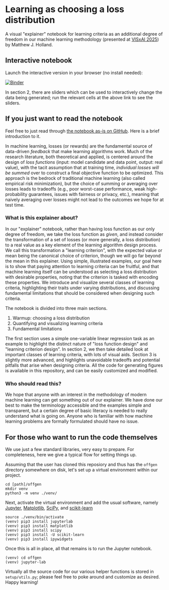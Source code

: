 # Learning as choosing a loss distribution

A visual "explainer" notebook for learning criteria as an additional degree of freedom in our machine learning methodology (presented at [VISxAI 2025](https://visxai.io/)) by Matthew J. Holland.

## Interactive notebook

Launch the interactive version in your browser (no install needed):

[![Binder](https://mybinder.org/badge_logo.svg)](https://mybinder.org/v2/gh/feedbackward/offgen/ddcf7c0f34ab4534160c5161adaeacb340137677?urlpath=lab%2Ftree%2Foffgen%2Fexplainer.ipynb)

In section 2, there are sliders which can be used to interactively change the data being generated; run the relevant cells at the above link to see the sliders.


## If you just want to read the notebook

Feel free to just read through [the notebook as-is on GitHub](https://github.com/feedbackward/offgen/blob/main/offgen/explainer-static.ipynb). Here is a brief introduction to it.

In machine learning, losses (or rewards) are the fundamental source of data-driven *feedback* that make learning algorithms work. Much of the research literature, both theoretical and applied, is centered around the design of *loss functions* (input: model candidate and data point, output: real value), with the tacit assumption that at training time, *individual losses will be summed* over to construct a final objective function to be optimized. This approach is the bedrock of traditional machine learning (also called empirical risk minimization), but the choice of summing or averaging over losses leads to tradeoffs (e.g., poor worst-case performance, weak high-probability guarantees, issues with fairness or privacy, etc.), meaning that naively averaging over losses might not lead to the outcomes we hope for at test time.


### What is this explainer about?

In our "explainer" notebook, rather than having loss function as our only degree of freedom, we take the loss function as *given*, and instead consider the transformation of a set of losses (or more generally, a loss distribution) to a real value as a key element of the learning algorithm design process. We call this transformation a "learning criterion", with the expected value or mean being the canonical choice of criterion, though we will go far beyond the mean in this explainer. Using simple, illustrated examples, our goal here is to show that paying attention to learning criteria can be fruitful, and that machine learning itself can be understood as selecting a loss distribution with desirable properties, noting that the criterion is tasked with encoding these properties. We introduce and visualize several classes of learning criteria, highlighting their traits under varying distributions, and discussing fundamental limitations that should be considered when designing such criteria.

The notebook is divided into three main sections.

1. Warmup: choosing a loss distribution
2. Quantifying and visualizing learning criteria
3. Fundamental limitations

The first section uses a simple one-variable linear regression task as an example to highlight the distinct nature of "loss function design" and "learning criterion design". In section 2, we then take detailed look at important classes of learning criteria, with lots of visual aids. Section 3 is slightly more advanced, and highlights unavoidable tradeoffs and potential pitfalls that arise when designing criteria. All the code for generating figures is available in this repository, and can be easily customized and modified.

### Who should read this?

We hope that anyone with an interest in the methodology of modern machine learning can get something out of our explainer. We have done our best to make the terminology accessible and the examples simple and transparent, but a certain degree of basic literacy is needed to really understand what is going on. Anyone who is familiar with how machine learning problems are formally formulated should have no issue.


## For those who want to run the code themselves

We use just a few standard libraries, very easy to prepare. For completeness, here we give a typical flow for setting things up.

Assuming that the user has cloned this reposiory and thus has the `offgen` directory somewhere on disk, let's set up a virtual environment within our project.

```
cd [path]/offgen
mkdir venv
python3 -m venv ./venv/
```

Next, activate the virtual environment and add the usual software, namely [Jupyter](https://jupyter.org/install), [Matplotlib](https://matplotlib.org/stable/), [SciPy](https://scipy.org/install/), and [scikit-learn](https://scikit-learn.org/stable/install.html)

```
source ./venv/bin/activate
(venv) pip3 install jupyterlab
(venv) pip3 install matplotlib
(venv) pip3 install scipy
(venv) pip3 install -U scikit-learn
(venv) pip3 install ipywidgets
```

Once this is all in place, all that remains is to run the Jupyter notebook.

```
(venv) cd offgen
(venv) jupyter-lab
```

Virtually all the source code for our various helper functions is stored in `setup/utils.py`; please feel free to poke around and customize as desired. Happy learning!
